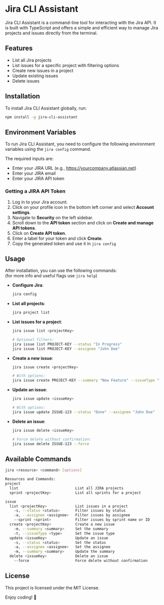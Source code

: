 # Jira CLI Assistant

Jira CLI Assistant is a command-line tool for interacting with the Jira API. It is built with TypeScript and offers a simple and efficient way to manage Jira projects and issues directly from the terminal.

## Features

- List all Jira projects
- List issues for a specific project with filtering options
- Create new issues in a project
- Update existing issues
- Delete issues

## Installation

To install Jira CLI Assistant globally, run:

```bash
npm install -g jira-cli-assistant
```

## Environment Variables

To run Jira CLI Assistant, you need to configure the following environment variables using the `jira config` command.

The required inputs are:
- Enter your JIRA URL (e.g., https://yourcompany.atlassian.net)
- Enter your JIRA email
- Enter your JIRA API token

### Getting a JIRA API Token

1. Log in to your Jira account.
2. Click on your profile icon in the bottom left corner and select **Account settings**.
3. Navigate to **Security** on the left sidebar.
4. Scroll down to the **API token** section and click on **Create and manage API tokens**.
5. Click on **Create API token**.
6. Enter a label for your token and click **Create**.
7. Copy the generated token and use it in `jira config`

## Usage

After installation, you can use the following commands:<br>
(for more info and useful flags use `jira help`)

- **Configure Jira**:
  ```bash
  jira config
  ```

- **List all projects**:
  ```bash
  jira project list
  ```

- **List issues for a project**:
  ```bash
  jira issue list <projectKey>

  # Optional filters:
  jira issue list PROJECT-KEY --status "In Progress"
  jira issue list PROJECT-KEY --assignee "John Doe"
  ```

- **Create a new issue**:
  ```bash
  jira issue create <projectKey>

  # With options:
  jira issue create PROJECT-KEY --summary "New Feature" --issueType "Story"
  ```

- **Update an issue**:
  ```bash
  jira issue update <issueKey>

  # With options:
  jira issue update ISSUE-123 --status "Done" --assignee "John Doe"
  ```

- **Delete an issue**:
  ```bash
  jira issue delete <issueKey>
  
  # Force delete without confirmation:
  jira issue delete ISSUE-123 --force
  ```

## Available Commands

```bash
jira <resource> <command> [options]

Resources and Commands:
project
  list                          List all JIRA projects
  sprint <projectKey>           List all sprints for a project

issue
  list <projectKey>             List issues in a project
    -s, --status <status>       Filter issues by status
    -a, --assignee <assignee>   Filter issues by assignee
    --sprint <sprint>           Filter issues by sprint name or ID
  create <projectKey>           Create a new issue
    -m, --summary <summary>     Set the summary
    -t, --issueType <type>      Set the issue type
  update <issueKey>             Update an issue
    -s, --status <status>       Set the status
    -a, --assignee <assignee>   Set the assignee
    -m, --summary <summary>     Update the summary
  delete <issueKey>             Delete an issue
    --force                     Force delete without confirmation
```

## License

This project is licensed under the MIT License.

Enjoy coding! 🎉
